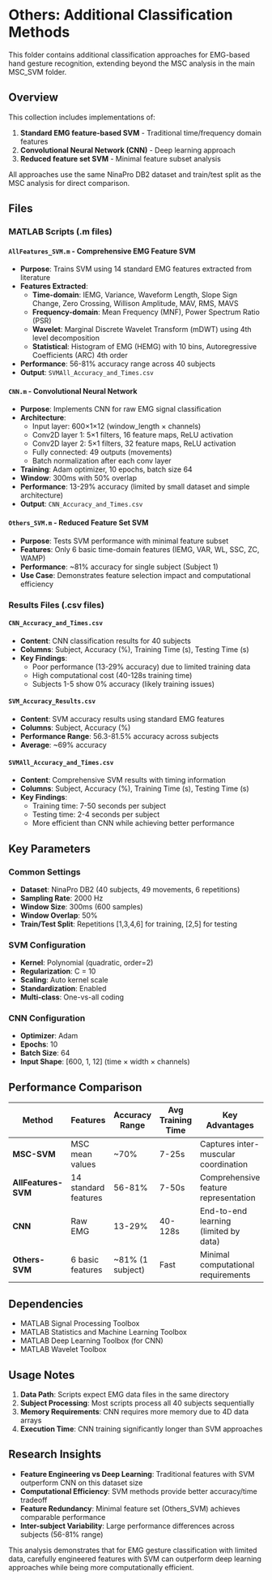 # Others: Additional Classification Methods

This folder contains additional classification approaches for EMG-based hand gesture recognition, extending beyond the MSC analysis in the main MSC_SVM folder.

## Overview

This collection includes implementations of:
1. **Standard EMG feature-based SVM** - Traditional time/frequency domain features
2. **Convolutional Neural Network (CNN)** - Deep learning approach
3. **Reduced feature set SVM** - Minimal feature subset analysis

All approaches use the same NinaPro DB2 dataset and train/test split as the MSC analysis for direct comparison.

## Files

### MATLAB Scripts (.m files)

#### `AllFeatures_SVM.m` - Comprehensive EMG Feature SVM
- **Purpose**: Trains SVM using 14 standard EMG features extracted from literature
- **Features Extracted**:
  - **Time-domain**: IEMG, Variance, Waveform Length, Slope Sign Change, Zero Crossing, Willison Amplitude, MAV, RMS, MAVS
  - **Frequency-domain**: Mean Frequency (MNF), Power Spectrum Ratio (PSR)  
  - **Wavelet**: Marginal Discrete Wavelet Transform (mDWT) using 4th level decomposition
  - **Statistical**: Histogram of EMG (HEMG) with 10 bins, Autoregressive Coefficients (ARC) 4th order
- **Performance**: 56-81% accuracy range across 40 subjects
- **Output**: `SVMAll_Accuracy_and_Times.csv`

#### `CNN.m` - Convolutional Neural Network
- **Purpose**: Implements CNN for raw EMG signal classification
- **Architecture**:
  - Input layer: 600×1×12 (window_length × channels)
  - Conv2D layer 1: 5×1 filters, 16 feature maps, ReLU activation
  - Conv2D layer 2: 5×1 filters, 32 feature maps, ReLU activation  
  - Fully connected: 49 outputs (movements)
  - Batch normalization after each conv layer
- **Training**: Adam optimizer, 10 epochs, batch size 64
- **Window**: 300ms with 50% overlap
- **Performance**: 13-29% accuracy (limited by small dataset and simple architecture)
- **Output**: `CNN_Accuracy_and_Times.csv`

#### `Others_SVM.m` - Reduced Feature Set SVM
- **Purpose**: Tests SVM performance with minimal feature subset
- **Features**: Only 6 basic time-domain features (IEMG, VAR, WL, SSC, ZC, WAMP)
- **Performance**: ~81% accuracy for single subject (Subject 1)
- **Use Case**: Demonstrates feature selection impact and computational efficiency

### Results Files (.csv files)

#### `CNN_Accuracy_and_Times.csv`
- **Content**: CNN classification results for 40 subjects
- **Columns**: Subject, Accuracy (%), Training Time (s), Testing Time (s)
- **Key Findings**: 
  - Poor performance (13-29% accuracy) due to limited training data
  - High computational cost (40-128s training time)
  - Subjects 1-5 show 0% accuracy (likely training issues)

#### `SVM_Accuracy_Results.csv`
- **Content**: SVM accuracy results using standard EMG features
- **Columns**: Subject, Accuracy (%)
- **Performance Range**: 56.3-81.5% accuracy across subjects
- **Average**: ~69% accuracy

#### `SVMAll_Accuracy_and_Times.csv`
- **Content**: Comprehensive SVM results with timing information
- **Columns**: Subject, Accuracy (%), Training Time (s), Testing Time (s)
- **Key Findings**:
  - Training time: 7-50 seconds per subject
  - Testing time: 2-4 seconds per subject
  - More efficient than CNN while achieving better performance

## Key Parameters

### Common Settings
- **Dataset**: NinaPro DB2 (40 subjects, 49 movements, 6 repetitions)
- **Sampling Rate**: 2000 Hz
- **Window Size**: 300ms (600 samples)
- **Window Overlap**: 50%
- **Train/Test Split**: Repetitions [1,3,4,6] for training, [2,5] for testing

### SVM Configuration
- **Kernel**: Polynomial (quadratic, order=2)
- **Regularization**: C = 10
- **Scaling**: Auto kernel scale
- **Standardization**: Enabled
- **Multi-class**: One-vs-all coding

### CNN Configuration  
- **Optimizer**: Adam
- **Epochs**: 10
- **Batch Size**: 64
- **Input Shape**: [600, 1, 12] (time × width × channels)

## Performance Comparison

| Method | Features | Accuracy Range | Avg Training Time | Key Advantages |
|--------|----------|----------------|-------------------|----------------|
| **MSC-SVM** | MSC mean values | ~70% | 7-25s | Captures inter-muscular coordination |
| **AllFeatures-SVM** | 14 standard features | 56-81% | 7-50s | Comprehensive feature representation |
| **CNN** | Raw EMG | 13-29% | 40-128s | End-to-end learning (limited by data) |
| **Others-SVM** | 6 basic features | ~81% (1 subject) | Fast | Minimal computational requirements |

## Dependencies

- MATLAB Signal Processing Toolbox
- MATLAB Statistics and Machine Learning Toolbox  
- MATLAB Deep Learning Toolbox (for CNN)
- MATLAB Wavelet Toolbox

## Usage Notes

1. **Data Path**: Scripts expect EMG data files in the same directory
2. **Subject Processing**: Most scripts process all 40 subjects sequentially
3. **Memory Requirements**: CNN requires more memory due to 4D data arrays
4. **Execution Time**: CNN training significantly longer than SVM approaches

## Research Insights

- **Feature Engineering vs Deep Learning**: Traditional features with SVM outperform CNN on this dataset size
- **Computational Efficiency**: SVM methods provide better accuracy/time tradeoff
- **Feature Redundancy**: Minimal feature set (Others_SVM) achieves comparable performance
- **Inter-subject Variability**: Large performance differences across subjects (56-81% range)

This analysis demonstrates that for EMG gesture classification with limited data, carefully engineered features with SVM can outperform deep learning approaches while being more computationally efficient.